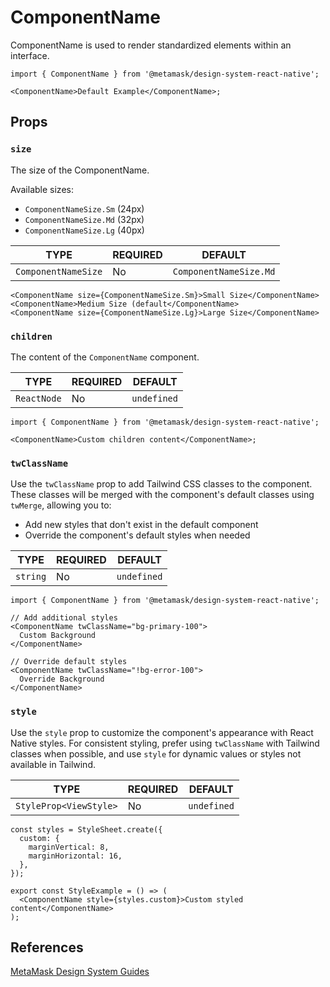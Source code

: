 # ComponentName

ComponentName is used to render standardized elements within an interface.

```tsx
import { ComponentName } from '@metamask/design-system-react-native';

<ComponentName>Default Example</ComponentName>;
```

## Props

### `size`

The size of the ComponentName.

Available sizes:

- `ComponentNameSize.Sm` (24px)
- `ComponentNameSize.Md` (32px)
- `ComponentNameSize.Lg` (40px)

| TYPE                | REQUIRED | DEFAULT                |
| ------------------- | -------- | ---------------------- |
| `ComponentNameSize` | No       | `ComponentNameSize.Md` |

```tsx
<ComponentName size={ComponentNameSize.Sm}>Small Size</ComponentName>
<ComponentName>Medium Size (default</ComponentName>
<ComponentName size={ComponentNameSize.Lg}>Large Size</ComponentName>
```

### `children`

The content of the `ComponentName` component.

| TYPE        | REQUIRED | DEFAULT     |
| ----------- | -------- | ----------- |
| `ReactNode` | No       | `undefined` |

```tsx
import { ComponentName } from '@metamask/design-system-react-native';

<ComponentName>Custom children content</ComponentName>;
```

### `twClassName`

Use the `twClassName` prop to add Tailwind CSS classes to the component. These classes will be merged with the component's default classes using `twMerge`, allowing you to:

- Add new styles that don't exist in the default component
- Override the component's default styles when needed

| TYPE     | REQUIRED | DEFAULT     |
| -------- | -------- | ----------- |
| `string` | No       | `undefined` |

```tsx
import { ComponentName } from '@metamask/design-system-react-native';

// Add additional styles
<ComponentName twClassName="bg-primary-100">
  Custom Background
</ComponentName>

// Override default styles
<ComponentName twClassName="!bg-error-100">
  Override Background
</ComponentName>
```

### `style`

Use the `style` prop to customize the component's appearance with React Native styles. For consistent styling, prefer using `twClassName` with Tailwind classes when possible, and use `style` for dynamic values or styles not available in Tailwind.

| TYPE                   | REQUIRED | DEFAULT     |
| ---------------------- | -------- | ----------- |
| `StyleProp<ViewStyle>` | No       | `undefined` |

```tsx
const styles = StyleSheet.create({
  custom: {
    marginVertical: 8,
    marginHorizontal: 16,
  },
});

export const StyleExample = () => (
  <ComponentName style={styles.custom}>Custom styled content</ComponentName>
);
```

## References

[MetaMask Design System Guides](https://www.notion.so/MetaMask-Design-System-Guides-Design-f86ecc914d6b4eb6873a122b83c12940)
